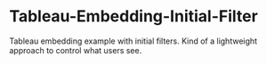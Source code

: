 # Tableau-Embedding-Initial-Filter
Tableau embedding example with initial filters. Kind of a lightweight approach to control what users see.

